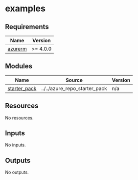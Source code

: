 # examples

<!-- BEGIN_TF_DOCS -->
## Requirements

| Name | Version |
|------|---------|
| <a name="requirement_azurerm"></a> [azurerm](#requirement\_azurerm) | >= 4.0.0 |

## Modules

| Name | Source | Version |
|------|--------|---------|
| <a name="module_starter_pack"></a> [starter\_pack](#module\_starter\_pack) | ../../azure_repo_starter_pack | n/a |

## Resources

No resources.

## Inputs

No inputs.

## Outputs

No outputs.
<!-- END_TF_DOCS -->
